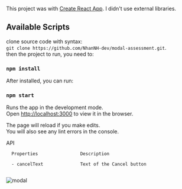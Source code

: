 This project was with [Create React App](https://github.com/facebook/create-react-app).
I didn't use external libraries.
## Available Scripts
clone source code with syntax:<br /> `git clone https://github.com/NhanNH-dev/modal-assessment.git`.<br />
then the project to run, you need to: 
### `npm install` 

After installed, you can run:

### `npm start`

Runs the app in the development mode.<br />
Open [http://localhost:3000](http://localhost:3000) to view it in the browser.

The page will reload if you make edits.<br />
You will also see any lint errors in the console.

API<br />

```
  Properties                Description

  - cancelText	            Text of the Cancel button
  
```
![modal](https://user-images.githubusercontent.com/55623692/96147728-c3ef8300-0f31-11eb-95c1-deb00c2d64c2.jpg)

